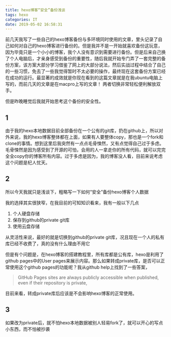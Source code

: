 ```yaml
---
title: hexo博客“安全”备份浅谈
tags: hexo
categories: IT
date: 2019-05-02 16:58:31
---
```


前几天我写了一些自己的hexo博客备份与多环境同时使用的文章，里头记录了自己如何对自己的hexo博客进行备份的。但是我并不是一开始就喜欢备份这玩意，因为毕竟只是一个小小的博客，我个人没有意识到需要进行备份。但是后来自己换了个人电脑后，才亲身感受到备份的重要性，随后我就开始专门弄了一套完整的备份方案，该方案大部分学习借鉴了网上的大部分说法，然后实战过程中结合了自己的一些习惯，免去了一些我觉得暂时不太必要的操作，最终现在这套备份方案已经在成功的运行。最显著的成效就是你现在看到的这篇文章就是在我ubuntu电脑上写的，而前几天的文章是在macpro上写的文章！ 两者切换非常轻松便利解放双手。

但是昨晚睡觉后我就开始思考这个备份的安全性。

## 1

由于我的hexo本地数据目前全部备份在一个公有的git库，扔在github上，所以对外来说，我的hexo博客整体都在上面，如果有人要整体copy，那也是一个fork和clone的事情。想到这里后我突然有一点点毛骨悚然，又有点觉得自己过于多虑。毛骨悚然是因为感受到了开源的可怕，会用的人一拿走你的所有代码，就可以完完全全copy你的博客所有内容。过于多虑是因为，我的博客没人看，目前来说考虑这个问题是杞人忧天。

## 2

所以今天我就只是浅谈下，粗略写一下如何“安全”备份hexo博客个人数据

我的选择其实很狭窄，在我目前的可知知识看来，我有一般以下几点
1. 个人硬盘存储
2. 保存到github的private git库
3. 使用云盘存储

从灵活性来说，最好的就是切换到github的private git库，况且现在一个人的私有库已经不收费了，真的没有什么理由不用它

但是有个问题是，在hexo博客的搭建教程里，所有库都是公有库，hexo是利用了github pages中的User pages来展示内容。那么如果转成private库，是否可以正常使用这个github pages的功能呢？我从github help上找到了一些答案，

>GitHub Pages sites are always publicly accessible when published, even if their repository is private, 

目前来看，转成private库后应该是不会影响hexo博客的正常使用。

## 3

如果改为private后，就不怕hexo本地数据被别人轻易fork了，就可以开心的写点小东西，而不怕被抄袭
